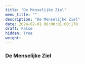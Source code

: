 ```yaml
---
title: "De Menselijke Ziel"
menu_title: ""
description: "De Menselijke Ziel"
date: 2024-02-01 06:00:01+00:170
draft: False
hidden: True
weight:
---
```

### De Menselijke Ziel
